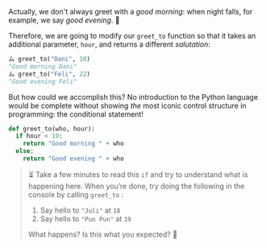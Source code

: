 Actually, we don't always greet with a _good morning_: when night falls, for example, we say _good evening_. :night_with_stars:

Therefore, we are going to modify our `greet_to` function so that it takes an additional parameter, `hour`, and returns a different _salutation_:

```python
ム greet_to("Dani", 10)
"Good morning Dani"
ム greet_to("Feli", 22)
"Good evening Feli"
```

But how could we accomplish this? No introduction to the Python language would be complete without showing _the_ most iconic control structure in programming: the conditional statement!

```python
def greet_to(who, hour):
  if hour < 19:
    return "Good morning " + who
  else:
    return "Good evening " + who
```

> :hourglass_flowing_sand: Take a few minutes to read this `if` and try to understand what is happening here. When you’re done, try doing the following in the console by calling `greet_to` :
>
> 1. Say hello to `"Juli"` at `18`
> 2. Say hello to `"Pun Pun"` at `19`
>
> What happens? Is this what you expected? :thinking:



